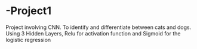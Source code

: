# -Project1
Project involving CNN. To identify and differentiate between cats and dogs. 
Using 3 Hidden Layers, Relu for activation function and Sigmoid for the logistic regression
